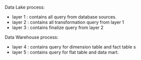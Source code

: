 Data Lake process:
- layer 1 : contains all query from database sources.
- layer 2 : contains all transformation query from layer 1
- layer 3 : contains finalize query from layer 2

Data Warehouse process:
- layer 4 : contains query for dimension table and fact table s
- layer 5 : contains query for flat table and data mart.